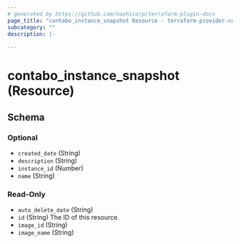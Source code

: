 ```yaml
---
# generated by https://github.com/hashicorp/terraform-plugin-docs
page_title: "contabo_instance_snapshot Resource - terraform-provider-contabo-sdkv2"
subcategory: ""
description: |-
  
---
```


# contabo_instance_snapshot (Resource)





<!-- schema generated by tfplugindocs -->
## Schema

### Optional

- `created_date` (String)
- `description` (String)
- `instance_id` (Number)
- `name` (String)

### Read-Only

- `auto_delete_date` (String)
- `id` (String) The ID of this resource.
- `image_id` (String)
- `image_name` (String)


